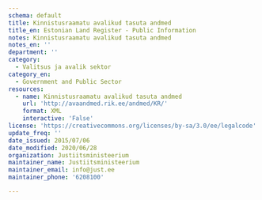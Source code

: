 ```yaml
---
schema: default
title: Kinnistusraamatu avalikud tasuta andmed
title_en: Estonian Land Register - Public Information
notes: Kinnistusraamatu avalikud tasuta andmed
notes_en: ''
department: ''
category:
  - Valitsus ja avalik sektor
category_en:
  - Government and Public Sector
resources:
  - name: Kinnistusraamatu avalikud tasuta andmed
    url: 'http://avaandmed.rik.ee/andmed/KR/'
    format: XML
    interactive: 'False'
license: 'https://creativecommons.org/licenses/by-sa/3.0/ee/legalcode'
update_freq: ''
date_issued: 2015/07/06
date_modified: 2020/06/28
organization: Justiitsministeerium
maintainer_name: Justiitsministeerium
maintainer_email: info@just.ee
maintainer_phone: '6208100'

---
```

